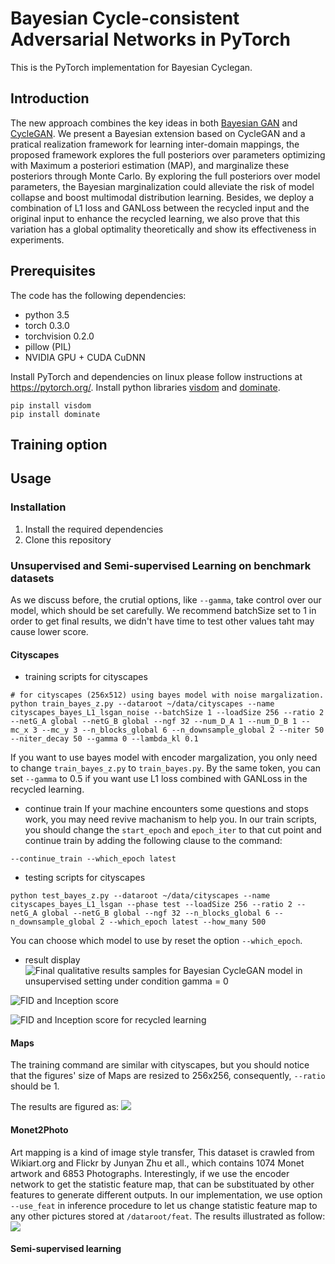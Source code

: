 # Bayesian Cycle-consistent Adversarial Networks in PyTorch

This is the PyTorch implementation for Bayesian Cyclegan.

## Introduction

The new approach combines the key ideas in both [Bayesian GAN](https://arxiv.org/abs/1705.09558) and [CycleGAN](https://arxiv.org/abs/1703.10593). We present a Bayesian extension based on CycleGAN and a pratical realization framework for learning inter-domain mappings, the proposed framework explores the full posteriors over parameters optimizing with Maximum a posteriori estimation (MAP), and marginalize these posteriors through Monte Carlo. By exploring the full posteriors over model parameters, the Bayesian marginalization could alleviate the risk of model collapse and boost multimodal distribution learning. Besides, we deploy a combination of L1 loss and GANLoss between the recycled input and the original input to enhance the recycled learning, we also prove that this variation has a global optimality theoretically and show its effectiveness in experiments.

## Prerequisites
The code has the following dependencies:

- python 3.5
- torch 0.3.0
- torchvision 0.2.0
- pillow (PIL)
- NVIDIA GPU + CUDA CuDNN

Install PyTorch and dependencies on linux please follow instructions at https://pytorch.org/.
Install python libraries [visdom](https://github.com/facebookresearch/visdom) and [dominate](https://github.com/Knio/dominate).
````
pip install visdom 
pip install dominate
````

## Training option


## Usage

### Installation

1. Install the required dependencies
2. Clone this repository

### Unsupervised and Semi-supervised Learning on benchmark datasets

As we discuss before, the crutial options, like `--gamma`, take control over our model, which should be set carefully. We recommend batchSize set to 1 in order to get final results, we didn't have time to test other values taht may cause lower score.

#### Cityscapes
* training scripts for cityscapes
````
# for cityscapes (256x512) using bayes model with noise margalization.
python train_bayes_z.py --dataroot ~/data/cityscapes --name cityscapes_bayes_L1_lsgan_noise --batchSize 1 --loadSize 256 --ratio 2 --netG_A global --netG_B global --ngf 32 --num_D_A 1 --num_D_B 1 --mc_x 3 --mc_y 3 --n_blocks_global 6 --n_downsample_global 2 --niter 50 --niter_decay 50 --gamma 0 --lambda_kl 0.1
````

If you want to use bayes model with encoder margalization, you only need to change `train_bayes_z.py` to `train_bayes.py`. By the same token, you can set `--gamma` to 0.5 if you want use L1 loss combined with GANLoss in the recycled learning.

* continue train
If your machine encounters some questions and stops work, you may need revive machanism to help you. In our train scripts, you should change the `start_epoch` and `epoch_iter` to that cut point and continue train by adding the following clause to the command:
````
--continue_train --which_epoch latest
````

* testing scripts for cityscapes
````
python test_bayes_z.py --dataroot ~/data/cityscapes --name cityscapes_bayes_L1_lsgan --phase test --loadSize 256 --ratio 2 --netG_A global --netG_B global --ngf 32 --n_blocks_global 6 --n_downsample_global 2 --which_epoch latest --how_many 500
````
You can choose which model to use by reset the option `--which_epoch`.

* result display
![Final qualitative results samples for Bayesian CycleGAN model in unsupervised setting
under condition gamma = 0](https://github.com/ranery/Bayesian-CycleGAN/tree/master/img/cityscapes.PNG)

![FID and Inception score](https://github.com/ranery/Bayesian-CycleGAN/tree/master/img/cityscapes_fid_inception.PNG)

![FID and Inception score for recycled learning](https://github.com/ranery/Bayesian-CycleGAN/tree/master/img/cityscapes_rec_fid_incecption.PNG)

#### Maps
The training command are similar with cityscapes, but you should notice that the figures' size of Maps are resized to 256x256, consequently, `--ratio` should be 1.

The results are figured as:
![](https://github.com/ranery/Bayesian-CycleGAN/tree/master/img/maps.PNG)

#### Monet2Photo
Art mapping is a kind of image style transfer, This dataset is crawled from Wikiart.org and Flickr by Junyan Zhu et all., which contains 1074 Monet artwork and 6853 Photographs. Interestingly, if we use the encoder network to get the statistic feature map, that can be substituated by other features to generate different outputs.
In our implementation, we use option `--use_feat` in inference procedure to let us change statistic feature map to any other pictures stored at `/dataroot/feat`. The results illustrated as follow:
![](https://github.com/ranery/Bayesian-CycleGAN/tree/master/img/monet2photo.PNG)
 
#### Semi-supervised learning


